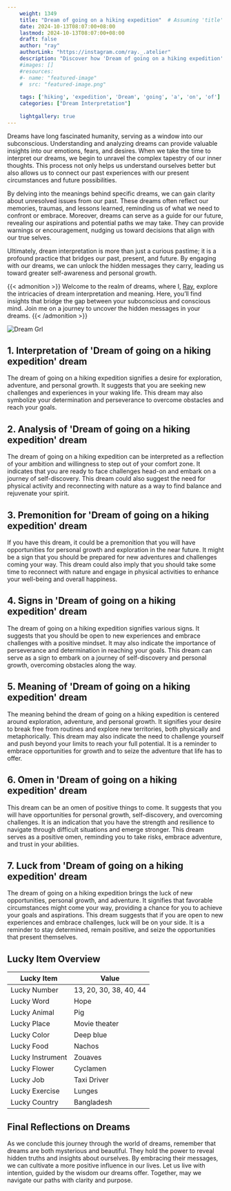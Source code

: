 ```yaml
---
    weight: 1349
    title: "Dream of going on a hiking expedition"  # Assuming 'title' column exists
    date: 2024-10-13T08:07:00+08:00
    lastmod: 2024-10-13T08:07:00+08:00
    draft: false
    author: "ray"
    authorLink: "https://instagram.com/ray._.atelier"
    description: "Discover how 'Dream of going on a hiking expedition' can interpret your future and uncover its significant meanings in your life."
    #images: []
    #resources:
    #- name: "featured-image"
    #  src: "featured-image.png"
    
    tags: ['hiking', 'expedition', 'Dream', 'going', 'a', 'on', 'of']
    categories: ["Dream Interpretation"]
    
    lightgallery: true
---
```

    
Dreams have long fascinated humanity, serving as a window into our subconscious. Understanding and analyzing dreams can provide valuable insights into our emotions, fears, and desires. When we take the time to interpret our dreams, we begin to unravel the complex tapestry of our inner thoughts. This process not only helps us understand ourselves better but also allows us to connect our past experiences with our present circumstances and future possibilities.

By delving into the meanings behind specific dreams, we can gain clarity about unresolved issues from our past. These dreams often reflect our memories, traumas, and lessons learned, reminding us of what we need to confront or embrace. Moreover, dreams can serve as a guide for our future, revealing our aspirations and potential paths we may take. They can provide warnings or encouragement, nudging us toward decisions that align with our true selves.

Ultimately, dream interpretation is more than just a curious pastime; it is a profound practice that bridges our past, present, and future. By engaging with our dreams, we can unlock the hidden messages they carry, leading us toward greater self-awareness and personal growth.

{{< admonition >}}
Welcome to the realm of dreams, where I, [Ray](https://instagram.com/ray._.atelier), explore the intricacies of dream interpretation and meaning. Here, you’ll find insights that bridge the gap between your subconscious and conscious mind. Join me on a journey to uncover the hidden messages in your dreams.
{{< /admonition >}}

![Dream Grl](https://cdn.pixabay.com/photo/2017/11/02/03/35/gothic-2910057_1280.jpg "Dream Grl")

## 1. Interpretation of 'Dream of going on a hiking expedition' dream
 The dream of going on a hiking expedition signifies a desire for exploration, adventure, and personal growth. It suggests that you are seeking new challenges and experiences in your waking life. This dream may also symbolize your determination and perseverance to overcome obstacles and reach your goals.

## 2. Analysis of 'Dream of going on a hiking expedition' dream
 The dream of going on a hiking expedition can be interpreted as a reflection of your ambition and willingness to step out of your comfort zone. It indicates that you are ready to face challenges head-on and embark on a journey of self-discovery. This dream could also suggest the need for physical activity and reconnecting with nature as a way to find balance and rejuvenate your spirit.

## 3. Premonition for 'Dream of going on a hiking expedition' dream
 If you have this dream, it could be a premonition that you will have opportunities for personal growth and exploration in the near future. It might be a sign that you should be prepared for new adventures and challenges coming your way. This dream could also imply that you should take some time to reconnect with nature and engage in physical activities to enhance your well-being and overall happiness.

## 4. Signs in 'Dream of going on a hiking expedition' dream
 The dream of going on a hiking expedition signifies various signs. It suggests that you should be open to new experiences and embrace challenges with a positive mindset. It may also indicate the importance of perseverance and determination in reaching your goals. This dream can serve as a sign to embark on a journey of self-discovery and personal growth, overcoming obstacles along the way.

## 5. Meaning of 'Dream of going on a hiking expedition' dream
 The meaning behind the dream of going on a hiking expedition is centered around exploration, adventure, and personal growth. It signifies your desire to break free from routines and explore new territories, both physically and metaphorically. This dream may also indicate the need to challenge yourself and push beyond your limits to reach your full potential. It is a reminder to embrace opportunities for growth and to seize the adventure that life has to offer.

## 6. Omen in 'Dream of going on a hiking expedition' dream
 This dream can be an omen of positive things to come. It suggests that you will have opportunities for personal growth, self-discovery, and overcoming challenges. It is an indication that you have the strength and resilience to navigate through difficult situations and emerge stronger. This dream serves as a positive omen, reminding you to take risks, embrace adventure, and trust in your abilities.

## 7. Luck from 'Dream of going on a hiking expedition' dream
 The dream of going on a hiking expedition brings the luck of new opportunities, personal growth, and adventure. It signifies that favorable circumstances might come your way, providing a chance for you to achieve your goals and aspirations. This dream suggests that if you are open to new experiences and embrace challenges, luck will be on your side. It is a reminder to stay determined, remain positive, and seize the opportunities that present themselves.

## Lucky Item Overview
| Lucky Item          | Value              |
|---------------|--------------------|
| Lucky Number        | 13, 20, 30, 38, 40, 44  |
| Lucky Word          | Hope |
| Lucky Animal        | Pig |
| Lucky Place         | Movie theater     |
| Lucky Color         | Deep blue     |
| Lucky Food          | Nachos      |
| Lucky Instrument    | Zouaves |
| Lucky Flower        | Cyclamen    |
| Lucky Job           | Taxi Driver       |
| Lucky Exercise      | Lunges  |
| Lucky Country       | Bangladesh    |


##  Final Reflections on Dreams

As we conclude this journey through the world of dreams, remember that dreams are both mysterious and beautiful. They hold the power to reveal hidden truths and insights about ourselves. By embracing their messages, we can cultivate a more positive influence in our lives. Let us live with intention, guided by the wisdom our dreams offer. Together, may we navigate our paths with clarity and purpose.

